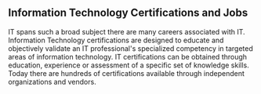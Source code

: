 ## Information Technology Certifications and Jobs
IT spans such a broad subject there are many careers associated with IT.  Information Technology certifications are designed to educate and objectively validate an IT professional's specialized competency in targeted areas of information technology. IT certifications can be obtained through education, experience or assessment of a specific set of knowledge skills. Today there are hundreds of certifications available through independent organizations and vendors.

